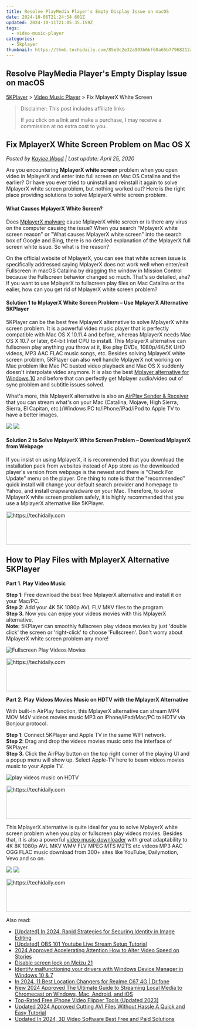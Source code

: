 ```yaml
---
title: Resolve PlayMedia Player's Empty Display Issue on macOS
date: 2024-10-06T21:24:54.601Z
updated: 2024-10-11T21:05:35.159Z
tags:
  - video-music-player
categories:
  - 5kplayer
thumbnail: https://thmb.techidaily.com/85e9c2e32a903b6bf60a65b77968212abbcf7690eb44299839f1e9c463cd1ddf.jpg
---
```


## Resolve PlayMedia Player's Empty Display Issue on macOS

[5KPlayer](https://tools.techidaily.com/5kplayer/products/) \> [Video Music Player](https://tools.techidaily.com/5kplayer/video-music-player/) \> Fix MplayerX White Screen

>  Disclaimer: This post includes affiliate links
>
>  If you click on a link and make a purchase, I may receive a commission at no extra cost to you.
>

## Fix MplayerX White Screen Problem on Mac OS X

 _Posted by [Kaylee Wood](https://www.quora.com/profile/Amanda-Hu-21) | Last update: April 25, 2020_

Are you encountering **MplayerX white screen** problem when you open video in MplayerX and enter into full screen on Mac OS Catalina and the earlier? Or have you ever tried to uninstall and reinstall it again to solve MplayerX white screen problem, but nothing worked out? Here is the right place providing solutions to solve MplayerX white screen problem.

#### **What Causes MplayerX White Screen?**

Does [MplayerX malware](https://tools.techidaily.com/5kplayer/video-music-player/) cause MplayerX white screen or is there any virus on the computer causing the issue? When you search "MplayerX white screen reason" or "What causes MplayerX white screen" into the search box of Google and Bing, there is no detailed explanation of the MplayerX full screen white issue. So what is the reason? 

On the official website of MplayerX, you can see that white screen issue is specifically addressed saying MplayerX does not work well when enter/exit Fullscreen in macOS Catalina by dragging the window in Mission Control because the Fullscreen behavior changed so much. That's so detailed, aha? If you want to use MplayerX to fullscreen play files on Mac Catalina or the ealier, how can you get rid of MplayerX white screen problem?

#### **Solution 1 to MplayerX White Screen Problem – Use MplayerX Alternative 5KPlayer**

5KPlayer can be the best free MplayerX alternative to solve MplayerX white screen problem. It is a powerful video music player that is perfectly compatible with Mac OS X 10.11.4 and before, whereas MplayerX needs Mac OS X 10.7 or later, 64-bit Intel CPU to install. This MplayerX alternative can fullscreen play anything you throw at it, like play DVDs, 1080p/4K/5K UHD videos, MP3 AAC FLAC music songs, etc. Besides solving MplayerX white screen problem, 5KPlayer can also well handle MplayerX not working on Mac problem like Mac PC busted video playback and Mac OS X suddenly doesn't interpolate video anymore. It is also the best [Mplayer alternative for Windows 10](https://tools.techidaily.com/5kplayer/video-music-player/) and before that can perfectly get Mplayer audio/video out of sync problem and subtitle issues solved. 

What's more, this MplayerX alternative is also an [AirPlay Sender & Receiver](https://tools.techidaily.com/5kplayer/airplay/) that you can stream what's on your Mac (Catalina, Mojave, High Sierra, Sierra, El Capitan, etc.)/Windows PC to/iPhone/iPad/iPod to Apple TV to have a better images.

[![](https://www.5kplayer.com/video-music-player/../button/freedownwhitewin.png)](https://tools.techidaily.com/5kplayer/products/) [![](https://www.5kplayer.com/video-music-player/../button/freedownbackmac.png)](https://tools.techidaily.com/5kplayer/products/) 

#### **Solution 2 to Solve MplayerX White Screen Problem – Download MplayerX from Webpage**

If you insist on using MplayerX, it is recommended that you download the installation pack from websites instead of App store as the downloaded player's version from webpage is the newest and there is "Check For Update" menu on the player. One thing to note is that the "recommended" quick install will change your default search provider and homepage to Yahoo, and install crapware/adware on your Mac. Therefore, to solve MplayerX white screen problem safely, it is highly recommended that you use a MplayerX alternative like 5KPlayer.

<!-- affiliate ads begin -->
<a href="https://ephamedtechinc.pxf.io/c/5597632/2137207/26400" target="_top" id="2137207">
  <img src="//a.impactradius-go.com/display-ad/26400-2137207" border="0" alt="https://techidaily.com" width="728" height="90"/>
</a>
<img height="0" width="0" src="https://ephamedtechinc.pxf.io/i/5597632/2137207/26400" style="position:absolute;visibility:hidden;" border="0" />
<!-- affiliate ads end -->

## How to Play Files with MplayerX Alternative 5KPlayer

**Part 1\. Play Video Music**

**Step 1**: Free download the best free MplayerX alternative and install it on your Mac/PC.  
**Step 2**: Add your 4K 5K 1080p AVL FLV MKV files to the program.  
**Step 3.** Now you can enjoy your videos movies with this MplayerX alternative.  
**Note:** 5KPlayer can smoothly fullscreen play videos movies by just 'double click' the screen or 'right-click' to choose 'Fullscreen'. Don't worry about MplayerX white screen problem any more!

![Fullscreen Play Videos Movies](https://www.5kplayer.com/video-music-player/img/5kplayer-play-video-free.jpg) 

<!-- affiliate ads begin -->
<a href="https://aligracehair.sjv.io/c/5597632/1948881/19272" target="_top" id="1948881">
  <img src="//a.impactradius-go.com/display-ad/19272-1948881" border="0" alt="https://techidaily.com" width="728" height="90"/>
</a>
<img height="0" width="0" src="https://aligracehair.sjv.io/i/5597632/1948881/19272" style="position:absolute;visibility:hidden;" border="0" />
<!-- affiliate ads end -->

 **Part 2\. Play Videos Movies Music on HDTV with the MplayerX Alternative** 

With built-in AirPlay function, this MplayerX alternative can stream MP4 MOV M4V videos movies music MP3 on iPhone/iPad/Mac/PC to HDTV via Bonjour protocol.

**Step 1**: Connect 5KPlayer and Apple TV in the same WIFI network.  
**Step 2**: Drag and drop the videos movies music onto the interface of 5KPlayer.  
**Step 3.** Click the AirPlay button on the top right corner of the playing UI and a popup menu will show up. Select Apple-TV here to beam videos movies music to your Apple TV.

![play videos music on HDTV](https://www.5kplayer.com/video-music-player/img/5k-airplay-airplay-with-win10-xsy-15021502.jpg) 

<!-- affiliate ads begin -->
<a href="https://appsumo.8odi.net/c/5597632/2123738/7443" target="_top" id="2123738">
  <img src="//a.impactradius-go.com/display-ad/7443-2123738" border="0" alt="https://techidaily.com" width="600" height="90"/>
</a>
<img height="0" width="0" src="https://appsumo.8odi.net/i/5597632/2123738/7443" style="position:absolute;visibility:hidden;" border="0" />
<!-- affiliate ads end -->

This MplayerX alternative is quite ideal for you to solve MplayerX white screen problem when you play or fullscreen play videos movies. Besides that, it is also a powerful [video music downloader](https://tools.techidaily.com/5kplayer/youtube-download/) with great adaptability to 4K 8K 1080p AVL MKV WMV FLV MPEG MTS M2TS etc videos MP3 AAC OGG FLAC music download from 300+ sites like YouTube, Dailymotion, Vevo and so on.

[![](https://www.5kplayer.com/video-music-player/../button/freedownbackmac.png)](https://tools.techidaily.com/5kplayer/products/) [![](https://www.5kplayer.com/video-music-player/../button/freedownbackwin.png)](https://tools.techidaily.com/5kplayer/products/)

<!-- affiliate ads begin -->
<a href="https://imp.i357552.net/c/5597632/994842/11832" target="_top" id="994842">
  <img src="//a.impactradius-go.com/display-ad/11832-994842" border="0" alt="https://techidaily.com" width="728" height="90"/>
</a>
<img height="0" width="0" src="https://imp.i357552.net/i/5597632/994842/11832" style="position:absolute;visibility:hidden;" border="0" />
<!-- affiliate ads end -->

<ins class="adsbygoogle"
     style="display:block"
     data-ad-format="autorelaxed"
     data-ad-client="ca-pub-7571918770474297"
     data-ad-slot="1223367746"></ins>

<ins class="adsbygoogle"
     style="display:block"
     data-ad-client="ca-pub-7571918770474297"
     data-ad-slot="8358498916"
     data-ad-format="auto"
     data-full-width-responsive="true"></ins>

<span class="atpl-alsoreadstyle">Also read:</span>
<div><ul>
<li><a href="https://fox-http.techidaily.com/updated-in-2024-rapid-strategies-for-securing-identity-in-image-editing/"><u>[Updated] In 2024, Rapid Strategies for Securing Identity in Image Editing</u></a></li>
<li><a href="https://facebook-video-footage.techidaily.com/updated-obs-101-youtube-live-stream-setup-tutorial/"><u>[Updated] OBS 101 Youtube Live Stream Setup Tutorial</u></a></li>
<li><a href="https://extra-information.techidaily.com/2024-approved-accelerating-attention-how-to-alter-video-speed-on-stories/"><u>2024 Approved Accelerating Attention How to Alter Video Speed on Stories</u></a></li>
<li><a href="https://phone-solutions.techidaily.com/disable-screen-lock-on-meizu-21-by-drfone-android-unlock-android-unlock/"><u>Disable screen lock on Meizu 21</u></a></li>
<li><a href="https://review-topics.techidaily.com/identify-malfunctioning-your-drivers-with-windows-device-manager-in-windows-10-and-7-by-drivereasy-guide/"><u>Identify malfunctioning your drivers with Windows Device Manager in Windows 10 & 7</u></a></li>
<li><a href="https://fix-guide.techidaily.com/in-2024-11-best-location-changers-for-realme-c67-4g-drfone-by-drfone-virtual-android/"><u>In 2024, 11 Best Location Changers for Realme C67 4G | Dr.fone</u></a></li>
<li><a href="https://video-ai-editor.techidaily.com/new-2024-approved-the-ultimate-guide-to-streaming-local-media-to-chromecast-on-windows-mac-android-and-ios/"><u>New 2024 Approved The Ultimate Guide to Streaming Local Media to Chromecast on Windows, Mac, Android, and iOS</u></a></li>
<li><a href="https://video-ai-editor.techidaily.com/top-rated-free-iphone-video-flipper-tools-updated-2023/"><u>Top-Rated Free iPhone Video Flipper Tools (Updated 2023)</u></a></li>
<li><a href="https://video-ai-editor.techidaily.com/updated-2024-approved-cutting-avi-files-without-hassle-a-quick-and-easy-tutorial/"><u>Updated 2024 Approved Cutting AVI Files Without Hassle A Quick and Easy Tutorial</u></a></li>
<li><a href="https://video-ai-editor.techidaily.com/updated-in-2024-3d-video-software-best-free-and-paid-solutions/"><u>Updated In 2024, 3D Video Software Best Free and Paid Solutions</u></a></li>
</ul></div>

